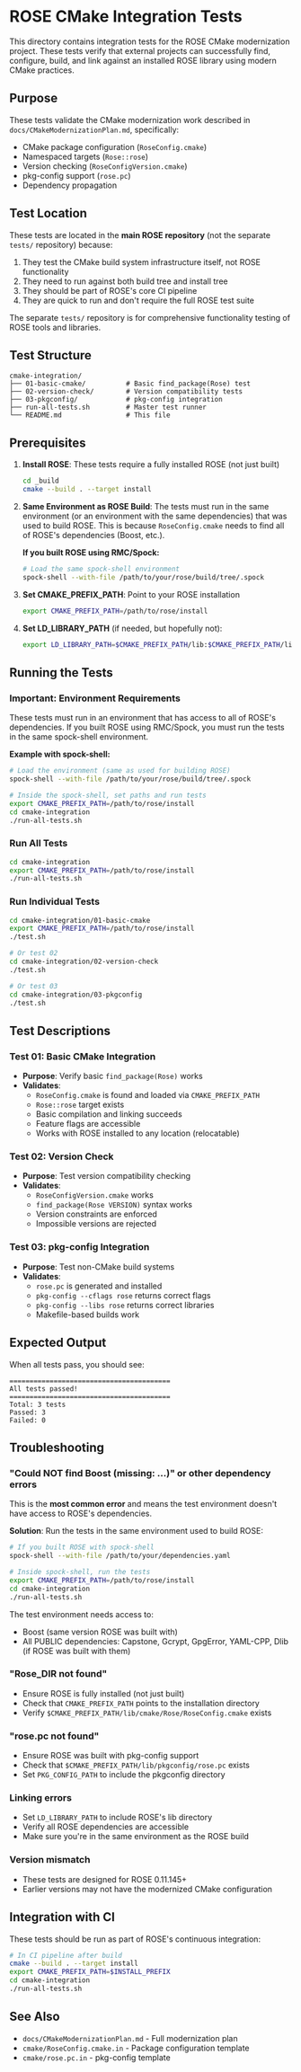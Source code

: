 # ROSE CMake Integration Tests

This directory contains integration tests for the ROSE CMake modernization project. These tests verify that external projects can successfully find, configure, build, and link against an installed ROSE library using modern CMake practices.

## Purpose

These tests validate the CMake modernization work described in `docs/CMakeModernizationPlan.md`, specifically:
- CMake package configuration (`RoseConfig.cmake`)
- Namespaced targets (`Rose::rose`)
- Version checking (`RoseConfigVersion.cmake`)
- pkg-config support (`rose.pc`)
- Dependency propagation

## Test Location

These tests are located in the **main ROSE repository** (not the separate `tests/` repository) because:
1. They test the CMake build system infrastructure itself, not ROSE functionality
2. They need to run against both build tree and install tree
3. They should be part of ROSE's core CI pipeline
4. They are quick to run and don't require the full ROSE test suite

The separate `tests/` repository is for comprehensive functionality testing of ROSE tools and libraries.

## Test Structure

```
cmake-integration/
├── 01-basic-cmake/          # Basic find_package(Rose) test
├── 02-version-check/        # Version compatibility tests
├── 03-pkgconfig/            # pkg-config integration
├── run-all-tests.sh         # Master test runner
└── README.md                # This file
```

## Prerequisites

1. **Install ROSE**: These tests require a fully installed ROSE (not just built)
   ```bash
   cd _build
   cmake --build . --target install
   ```

2. **Same Environment as ROSE Build**: The tests must run in the same environment (or an environment with the same dependencies) that was used to build ROSE. This is because `RoseConfig.cmake` needs to find all of ROSE's dependencies (Boost, etc.).

   **If you built ROSE using RMC/Spock:**
   ```bash
   # Load the same spock-shell environment
   spock-shell --with-file /path/to/your/rose/build/tree/.spock
   ```

3. **Set CMAKE_PREFIX_PATH**: Point to your ROSE installation
   ```bash
   export CMAKE_PREFIX_PATH=/path/to/rose/install
   ```

4. **Set LD_LIBRARY_PATH** (if needed, but hopefully not):
   ```bash
   export LD_LIBRARY_PATH=$CMAKE_PREFIX_PATH/lib:$CMAKE_PREFIX_PATH/lib64:$LD_LIBRARY_PATH
   ```

## Running the Tests

### Important: Environment Requirements

These tests must run in an environment that has access to all of ROSE's dependencies. If you built ROSE using RMC/Spock, you must run the tests in the same spock-shell environment.

**Example with spock-shell:**
```bash
# Load the environment (same as used for building ROSE)
spock-shell --with-file /path/to/your/rose/build/tree/.spock

# Inside the spock-shell, set paths and run tests
export CMAKE_PREFIX_PATH=/path/to/rose/install
cd cmake-integration
./run-all-tests.sh
```

### Run All Tests
```bash
cd cmake-integration
export CMAKE_PREFIX_PATH=/path/to/rose/install
./run-all-tests.sh
```

### Run Individual Tests
```bash
cd cmake-integration/01-basic-cmake
export CMAKE_PREFIX_PATH=/path/to/rose/install
./test.sh

# Or test 02
cd cmake-integration/02-version-check
./test.sh

# Or test 03
cd cmake-integration/03-pkgconfig
./test.sh
```

## Test Descriptions

### Test 01: Basic CMake Integration
- **Purpose**: Verify basic `find_package(Rose)` works
- **Validates**:
  - `RoseConfig.cmake` is found and loaded via `CMAKE_PREFIX_PATH`
  - `Rose::rose` target exists
  - Basic compilation and linking succeeds
  - Feature flags are accessible
  - Works with ROSE installed to any location (relocatable)

### Test 02: Version Check
- **Purpose**: Test version compatibility checking
- **Validates**:
  - `RoseConfigVersion.cmake` works
  - `find_package(Rose VERSION)` syntax works
  - Version constraints are enforced
  - Impossible versions are rejected

### Test 03: pkg-config Integration
- **Purpose**: Test non-CMake build systems
- **Validates**:
  - `rose.pc` is generated and installed
  - `pkg-config --cflags rose` returns correct flags
  - `pkg-config --libs rose` returns correct libraries
  - Makefile-based builds work

## Expected Output

When all tests pass, you should see:
```
========================================
All tests passed!
========================================
Total: 3 tests
Passed: 3
Failed: 0
```

## Troubleshooting

### "Could NOT find Boost (missing: ...)" or other dependency errors
This is the **most common error** and means the test environment doesn't have access to ROSE's dependencies.

**Solution**: Run the tests in the same environment used to build ROSE:
```bash
# If you built ROSE with spock-shell
spock-shell --with-file /path/to/your/dependencies.yaml

# Inside spock-shell, run the tests
export CMAKE_PREFIX_PATH=/path/to/rose/install
cd cmake-integration
./run-all-tests.sh
```

The test environment needs access to:
- Boost (same version ROSE was built with)
- All PUBLIC dependencies: Capstone, Gcrypt, GpgError, YAML-CPP, Dlib (if ROSE was built with them)

### "Rose_DIR not found"
- Ensure ROSE is fully installed (not just built)
- Check that `CMAKE_PREFIX_PATH` points to the installation directory
- Verify `$CMAKE_PREFIX_PATH/lib/cmake/Rose/RoseConfig.cmake` exists

### "rose.pc not found"
- Ensure ROSE was built with pkg-config support
- Check that `$CMAKE_PREFIX_PATH/lib/pkgconfig/rose.pc` exists
- Set `PKG_CONFIG_PATH` to include the pkgconfig directory

### Linking errors
- Set `LD_LIBRARY_PATH` to include ROSE's lib directory
- Verify all ROSE dependencies are accessible
- Make sure you're in the same environment as the ROSE build

### Version mismatch
- These tests are designed for ROSE 0.11.145+
- Earlier versions may not have the modernized CMake configuration

## Integration with CI

These tests should be run as part of ROSE's continuous integration:

```bash
# In CI pipeline after build
cmake --build . --target install
export CMAKE_PREFIX_PATH=$INSTALL_PREFIX
cd cmake-integration
./run-all-tests.sh
```

## See Also

- `docs/CMakeModernizationPlan.md` - Full modernization plan
- `cmake/RoseConfig.cmake.in` - Package configuration template
- `cmake/rose.pc.in` - pkg-config template
